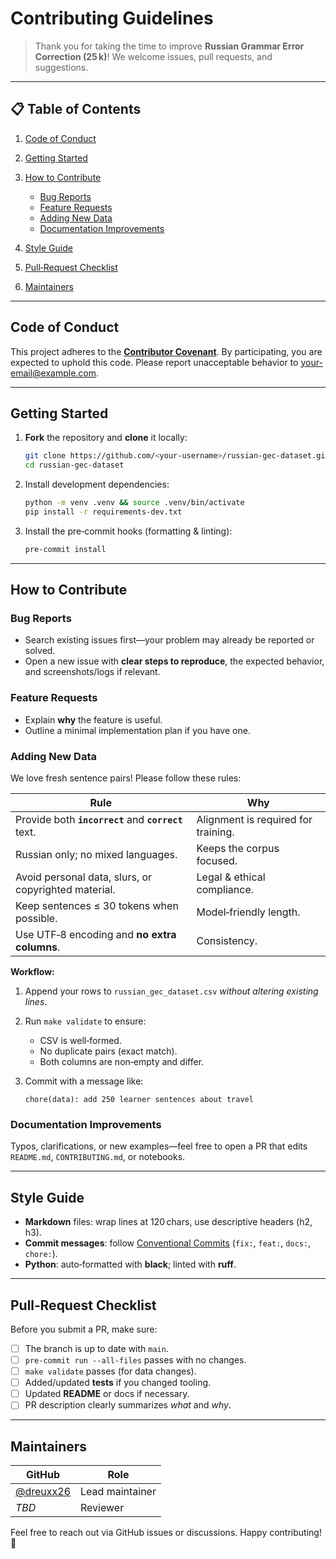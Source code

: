 # Contributing Guidelines

> Thank you for taking the time to improve **Russian Grammar Error Correction (25 k)**! We welcome issues, pull requests, and suggestions.

---

## 📋 Table of Contents

1. [Code of Conduct](#code-of-conduct)
2. [Getting Started](#getting-started)
3. [How to Contribute](#how-to-contribute)

   * [Bug Reports](#bug-reports)
   * [Feature Requests](#feature-requests)
   * [Adding New Data](#adding-new-data)
   * [Documentation Improvements](#documentation-improvements)
4. [Style Guide](#style-guide)
5. [Pull‑Request Checklist](#pull-request-checklist)
6. [Maintainers](#maintainers)

---

## Code of Conduct

This project adheres to the **[Contributor Covenant](https://www.contributor-covenant.org/version/2/1/code_of_conduct/)**. By participating, you are expected to uphold this code. Please report unacceptable behavior to [your-email@example.com](mailto:your-email@example.com).

---

## Getting Started

1. **Fork** the repository and **clone** it locally:

   ```bash
   git clone https://github.com/<your-username>/russian-gec-dataset.git
   cd russian-gec-dataset
   ```
2. Install development dependencies:

   ```bash
   python -m venv .venv && source .venv/bin/activate
   pip install -r requirements-dev.txt
   ```
3. Install the pre‑commit hooks (formatting & linting):

   ```bash
   pre-commit install
   ```

---

## How to Contribute

### Bug Reports

* Search existing issues first—your problem may already be reported or solved.
* Open a new issue with **clear steps to reproduce**, the expected behavior, and screenshots/logs if relevant.

### Feature Requests

* Explain **why** the feature is useful.
* Outline a minimal implementation plan if you have one.

### Adding New Data

We love fresh sentence pairs! Please follow these rules:

| Rule                                                 | Why                                 |
| ---------------------------------------------------- | ----------------------------------- |
| Provide both **`incorrect`** and **`correct`** text. | Alignment is required for training. |
| Russian only; no mixed languages.                    | Keeps the corpus focused.           |
| Avoid personal data, slurs, or copyrighted material. | Legal & ethical compliance.         |
| Keep sentences ≤ 30 tokens when possible.            | Model‑friendly length.              |
| Use UTF‑8 encoding and **no extra columns**.         | Consistency.                        |

**Workflow:**

1. Append your rows to `russian_gec_dataset.csv` *without altering existing lines*.
2. Run `make validate` to ensure:

   * CSV is well‑formed.
   * No duplicate pairs (exact match).
   * Both columns are non‑empty and differ.
3. Commit with a message like:

   ```
   chore(data): add 250 learner sentences about travel
   ```

### Documentation Improvements

Typos, clarifications, or new examples—feel free to open a PR that edits `README.md`, `CONTRIBUTING.md`, or notebooks.

---

## Style Guide

* **Markdown** files: wrap lines at 120 chars, use descriptive headers (h2, h3).
* **Commit messages**: follow [Conventional Commits](https://www.conventionalcommits.org/en/v1.0.0/) (`fix:`, `feat:`, `docs:`, `chore:`).
* **Python**: auto‑formatted with **black**; linted with **ruff**.

---

## Pull‑Request Checklist

Before you submit a PR, make sure:

* [ ] The branch is up to date with `main`.
* [ ] `pre-commit run --all-files` passes with no changes.
* [ ] `make validate` passes (for data changes).
* [ ] Added/updated **tests** if you changed tooling.
* [ ] Updated **README** or docs if necessary.
* [ ] PR description clearly summarizes *what* and *why*.

---

## Maintainers

| GitHub                                   | Role            |
| ---------------------------------------- | --------------- |
| [@dreuxx26](https://github.com/dreuxx26) | Lead maintainer |
| *TBD*                                    | Reviewer        |

Feel free to reach out via GitHub issues or discussions. Happy contributing! 🙌


